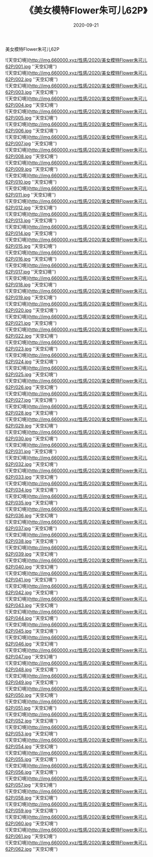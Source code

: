 ﻿---
layout: post
title:  《美女模特Flower朱可儿62P》
date:   2020-09-21
img: http://img.660000.xyz/性感/2020/美女模特Flower朱可儿62P/000.jpg
categories: [美女, 性感, 泳衣]
---

美女模特Flower朱可儿62P



![天空幻境](http://img.660000.xyz/性感/2020/美女模特Flower朱可儿62P/001.jpg ''天空幻境'') <br>
![天空幻境](http://img.660000.xyz/性感/2020/美女模特Flower朱可儿62P/002.jpg ''天空幻境'') <br>
![天空幻境](http://img.660000.xyz/性感/2020/美女模特Flower朱可儿62P/003.jpg ''天空幻境'') <br>
![天空幻境](http://img.660000.xyz/性感/2020/美女模特Flower朱可儿62P/004.jpg ''天空幻境'') <br>
![天空幻境](http://img.660000.xyz/性感/2020/美女模特Flower朱可儿62P/005.jpg ''天空幻境'') <br>
![天空幻境](http://img.660000.xyz/性感/2020/美女模特Flower朱可儿62P/006.jpg ''天空幻境'') <br>
![天空幻境](http://img.660000.xyz/性感/2020/美女模特Flower朱可儿62P/007.jpg ''天空幻境'') <br>
![天空幻境](http://img.660000.xyz/性感/2020/美女模特Flower朱可儿62P/008.jpg ''天空幻境'') <br>
![天空幻境](http://img.660000.xyz/性感/2020/美女模特Flower朱可儿62P/009.jpg ''天空幻境'') <br>
![天空幻境](http://img.660000.xyz/性感/2020/美女模特Flower朱可儿62P/010.jpg ''天空幻境'') <br>
![天空幻境](http://img.660000.xyz/性感/2020/美女模特Flower朱可儿62P/011.jpg ''天空幻境'') <br>
![天空幻境](http://img.660000.xyz/性感/2020/美女模特Flower朱可儿62P/012.jpg ''天空幻境'') <br>
![天空幻境](http://img.660000.xyz/性感/2020/美女模特Flower朱可儿62P/013.jpg ''天空幻境'') <br>
![天空幻境](http://img.660000.xyz/性感/2020/美女模特Flower朱可儿62P/014.jpg ''天空幻境'') <br>
![天空幻境](http://img.660000.xyz/性感/2020/美女模特Flower朱可儿62P/015.jpg ''天空幻境'') <br>
![天空幻境](http://img.660000.xyz/性感/2020/美女模特Flower朱可儿62P/016.jpg ''天空幻境'') <br>
![天空幻境](http://img.660000.xyz/性感/2020/美女模特Flower朱可儿62P/017.jpg ''天空幻境'') <br>
![天空幻境](http://img.660000.xyz/性感/2020/美女模特Flower朱可儿62P/018.jpg ''天空幻境'') <br>
![天空幻境](http://img.660000.xyz/性感/2020/美女模特Flower朱可儿62P/019.jpg ''天空幻境'') <br>
![天空幻境](http://img.660000.xyz/性感/2020/美女模特Flower朱可儿62P/020.jpg ''天空幻境'') <br>
![天空幻境](http://img.660000.xyz/性感/2020/美女模特Flower朱可儿62P/021.jpg ''天空幻境'') <br>
![天空幻境](http://img.660000.xyz/性感/2020/美女模特Flower朱可儿62P/022.jpg ''天空幻境'') <br>
![天空幻境](http://img.660000.xyz/性感/2020/美女模特Flower朱可儿62P/023.jpg ''天空幻境'') <br>
![天空幻境](http://img.660000.xyz/性感/2020/美女模特Flower朱可儿62P/024.jpg ''天空幻境'') <br>
![天空幻境](http://img.660000.xyz/性感/2020/美女模特Flower朱可儿62P/025.jpg ''天空幻境'') <br>
![天空幻境](http://img.660000.xyz/性感/2020/美女模特Flower朱可儿62P/026.jpg ''天空幻境'') <br>
![天空幻境](http://img.660000.xyz/性感/2020/美女模特Flower朱可儿62P/027.jpg ''天空幻境'') <br>
![天空幻境](http://img.660000.xyz/性感/2020/美女模特Flower朱可儿62P/028.jpg ''天空幻境'') <br>
![天空幻境](http://img.660000.xyz/性感/2020/美女模特Flower朱可儿62P/029.jpg ''天空幻境'') <br>
![天空幻境](http://img.660000.xyz/性感/2020/美女模特Flower朱可儿62P/030.jpg ''天空幻境'') <br>
![天空幻境](http://img.660000.xyz/性感/2020/美女模特Flower朱可儿62P/031.jpg ''天空幻境'') <br>
![天空幻境](http://img.660000.xyz/性感/2020/美女模特Flower朱可儿62P/032.jpg ''天空幻境'') <br>
![天空幻境](http://img.660000.xyz/性感/2020/美女模特Flower朱可儿62P/033.jpg ''天空幻境'') <br>
![天空幻境](http://img.660000.xyz/性感/2020/美女模特Flower朱可儿62P/034.jpg ''天空幻境'') <br>
![天空幻境](http://img.660000.xyz/性感/2020/美女模特Flower朱可儿62P/035.jpg ''天空幻境'') <br>
![天空幻境](http://img.660000.xyz/性感/2020/美女模特Flower朱可儿62P/036.jpg ''天空幻境'') <br>
![天空幻境](http://img.660000.xyz/性感/2020/美女模特Flower朱可儿62P/037.jpg ''天空幻境'') <br>
![天空幻境](http://img.660000.xyz/性感/2020/美女模特Flower朱可儿62P/038.jpg ''天空幻境'') <br>
![天空幻境](http://img.660000.xyz/性感/2020/美女模特Flower朱可儿62P/039.jpg ''天空幻境'') <br>
![天空幻境](http://img.660000.xyz/性感/2020/美女模特Flower朱可儿62P/040.jpg ''天空幻境'') <br>
![天空幻境](http://img.660000.xyz/性感/2020/美女模特Flower朱可儿62P/041.jpg ''天空幻境'') <br>
![天空幻境](http://img.660000.xyz/性感/2020/美女模特Flower朱可儿62P/042.jpg ''天空幻境'') <br>
![天空幻境](http://img.660000.xyz/性感/2020/美女模特Flower朱可儿62P/043.jpg ''天空幻境'') <br>
![天空幻境](http://img.660000.xyz/性感/2020/美女模特Flower朱可儿62P/044.jpg ''天空幻境'') <br>
![天空幻境](http://img.660000.xyz/性感/2020/美女模特Flower朱可儿62P/045.jpg ''天空幻境'') <br>
![天空幻境](http://img.660000.xyz/性感/2020/美女模特Flower朱可儿62P/046.jpg ''天空幻境'') <br>
![天空幻境](http://img.660000.xyz/性感/2020/美女模特Flower朱可儿62P/047.jpg ''天空幻境'') <br>
![天空幻境](http://img.660000.xyz/性感/2020/美女模特Flower朱可儿62P/048.jpg ''天空幻境'') <br>
![天空幻境](http://img.660000.xyz/性感/2020/美女模特Flower朱可儿62P/049.jpg ''天空幻境'') <br>
![天空幻境](http://img.660000.xyz/性感/2020/美女模特Flower朱可儿62P/050.jpg ''天空幻境'') <br>
![天空幻境](http://img.660000.xyz/性感/2020/美女模特Flower朱可儿62P/051.jpg ''天空幻境'') <br>
![天空幻境](http://img.660000.xyz/性感/2020/美女模特Flower朱可儿62P/052.jpg ''天空幻境'') <br>
![天空幻境](http://img.660000.xyz/性感/2020/美女模特Flower朱可儿62P/053.jpg ''天空幻境'') <br>
![天空幻境](http://img.660000.xyz/性感/2020/美女模特Flower朱可儿62P/054.jpg ''天空幻境'') <br>
![天空幻境](http://img.660000.xyz/性感/2020/美女模特Flower朱可儿62P/055.jpg ''天空幻境'') <br>
![天空幻境](http://img.660000.xyz/性感/2020/美女模特Flower朱可儿62P/056.jpg ''天空幻境'') <br>
![天空幻境](http://img.660000.xyz/性感/2020/美女模特Flower朱可儿62P/057.jpg ''天空幻境'') <br>
![天空幻境](http://img.660000.xyz/性感/2020/美女模特Flower朱可儿62P/058.jpg ''天空幻境'') <br>
![天空幻境](http://img.660000.xyz/性感/2020/美女模特Flower朱可儿62P/059.jpg ''天空幻境'') <br>
![天空幻境](http://img.660000.xyz/性感/2020/美女模特Flower朱可儿62P/060.jpg ''天空幻境'') <br>
![天空幻境](http://img.660000.xyz/性感/2020/美女模特Flower朱可儿62P/061.jpg ''天空幻境'') <br>
![天空幻境](http://img.660000.xyz/性感/2020/美女模特Flower朱可儿62P/062.jpg ''天空幻境'') <br>